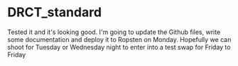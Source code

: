 # DRCT_standard

Tested it and it's looking good.  I'm going to update the Github files, write some documentation and deploy it to Ropsten on Monday.  Hopefully we can shoot for Tuesday or Wednesday night to enter into a test swap for Friday to Friday
